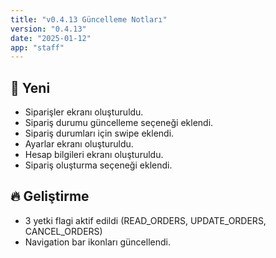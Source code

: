 ```yaml
---
title: "v0.4.13 Güncelleme Notları"
version: "0.4.13"
date: "2025-01-12"
app: "staff"
---
```

## 🚀 Yeni

- Siparişler ekranı oluşturuldu.
- Sipariş durumu güncelleme seçeneği eklendi.
- Sipariş durumları için swipe eklendi.
- Ayarlar ekranı oluşturuldu.
- Hesap bilgileri ekranı oluşturuldu.
- Sipariş oluşturma seçeneği eklendi.


## 🔥 Geliştirme

- 3 yetki flagi aktif edildi (READ_ORDERS, UPDATE_ORDERS, CANCEL_ORDERS)
- Navigation bar ikonları güncellendi.